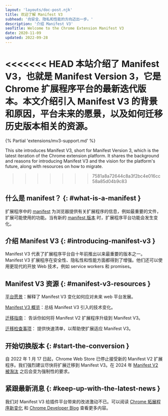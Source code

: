```yaml
---
layout: 'layouts/doc-post.njk'
title: 欢迎了解 Manifest V3
subhead: '向安全、隐私和性能的方向迈出一步。'
description: '介绍 Manifest V3'
seoTitle: Welcome to the Chrome Extension Manifest V3
date: 2020-11-09
updated: 2022-09-28
---
```


<<<<<<< HEAD
本站介绍了 Manifest V3，也就是 Manifest Version 3，它是 Chrome 扩展程序平台的最新迭代版本。本文介绍引入 Manifest V3 的背景和原因，平台未来的愿景，以及如何迁移历史版本相关的资源。
=======
{% Partial 'extensions/mv3-support.md' %}

This site introduces Manifest V3, short for Manifest Version 3, which is the latest iteration of the Chrome extension platform. It shares the background and reasons for introducing Manifest V3 and the vision for the platform's future, along with resources on how to migrate.
>>>>>>> 7581a8a72644c8a3f2bc4e016cc58a85d04b9c83

## 什么是 manifest？ {: #what-is-a-manifest }

扩展程序中的 [manifest][doc-manifest] 为浏览器提供有关扩展程序的信息，例如最重要的文件，扩展可能使用的功能。当有新的 [manifest 版本][manifest-version] 时，扩展程序平台功能会发生变化。

## 介绍 Manifest V3 {: #introducing-manifest-v3 }

Manifest V3 代表了扩展程序平台自十年前推出以来最重要的版本之一。Manifest V3 扩展程序在安全性、隐私性和性能方面都得到了增强。他们还可以使用更现代的开放 Web 技术，例如 service workers 和 promises。

## Manifest V3 资源 {: #manifest-v3-resources }

[平台愿景][mv3-platform]：解释了 Manifest V3 变化如何应对未来 web 平台发展。

[Manifest V3 概览][mv3-overview]：总结 Manifest V3 引入的技术变化。

[迁移指南][mv3-migration]： 告诉你如何将 Manifest V2 扩展程序升级到 Manifest V3。

[迁移检查事项][mv3-checklist]： 提供快速清单，以帮助使扩展适应 Manifest V3。

## 开始切换版本 {: #start-the-conversion }

自 2022 年 1 月 17 日起，Chrome Web Store 已停止接受新的 Manifest V2 扩展程序。我们强烈建议尽快将扩展迁移到 Manifest V3。在 2024 年 [Manifest V2 被淘汰][mv2-sunset] 之后会变为强制性的要求。

## 紧跟最新消息 {: #keep-up-with-the-latest-news }

我们对 Manifest V3 给插件平台带来的改进激动不已。可以阅读 [Chrome 拓展程序新变化][doc-new] 和 [Chrome Developer Blog][devs-blog] 查看更多内容。

[devs-blog]: https://developer.chrome.com/tags/extensions/
[doc-manifest]: /docs/extensions/mv3/manifest/
[doc-new]: /docs/extensions/whatsnew/
[manifest-version]: /docs/extensions/mv3/manifest/manifest_version/
[mv2-sunset]: /docs/extensions/mv3/mv2-sunset/
[mv3-checklist]: /docs/extensions/migrating/checklist/
[mv3-migration]: /docs/extensions/migrating/
[mv3-overview]: /docs/extensions/mv3/intro/mv3-overview/
[mv3-platform]: /docs/extensions/mv3/intro/platform-vision/
